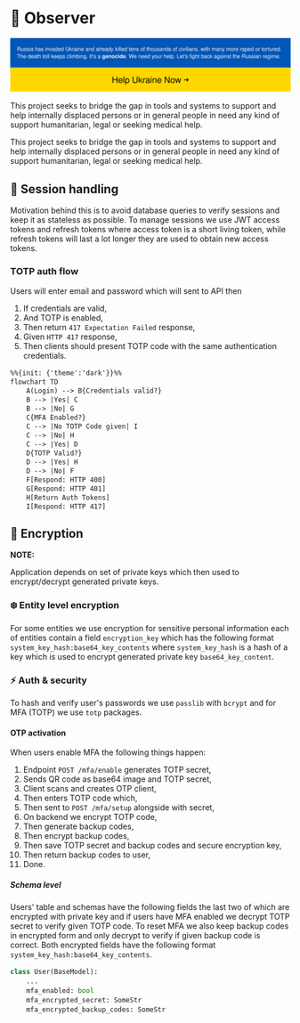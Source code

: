# 🎩 Observer

[![Stand With Ukraine](../ua-banner.svg)](https://stand-with-ukraine.pp.ua)

This project seeks to bridge the gap in tools and systems to support and help internally displaced persons
or in general people in need any kind of support humanitarian, legal or seeking medical help.

This project seeks to bridge the gap in tools and systems to support and help internally displaced persons
or in general people in need any kind of support humanitarian, legal or seeking medical help.

## 🌈 Session handling

Motivation behind this is to avoid database queries to verify sessions and keep it as stateless as possible.
To manage sessions we use JWT access tokens and refresh tokens where access token is a short living
token, while refresh tokens will last a lot longer they are used to obtain new access tokens.

### TOTP auth flow

Users will enter email and password which will sent to API then

1. If credentials are valid,
2. And TOTP is enabled,
3. Then return `417 Expectation Failed` response,
4. Given `HTTP 417` response,
5. Then clients should present TOTP code with the same authentication credentials.

```mermaid
%%{init: {'theme':'dark'}}%%
flowchart TD
    A(Login) --> B{Credentials valid?}
    B --> |Yes| C
    B --> |No| G
    C{MFA Enabled?}
    C --> |No TOTP Code given| I
    C --> |No| H
    C --> |Yes| D
    D{TOTP Valid?}
    D --> |Yes| H
    D --> |No| F
    F[Respond: HTTP 400]
    G[Respond: HTTP 401]
    H[Return Auth Tokens]
    I[Respond: HTTP 417]
```

## 🍄 Encryption

**NOTE:**

Application depends on set of private keys which then used to encrypt/decrypt generated private keys.

### ❄️ Entity level encryption

For some entities we use encryption for sensitive personal information each of entities
contain a field `encryption_key` which has the following format `system_key_hash:base64_key_contents`
where `system_key_hash` is a hash of a key which is used to encrypt generated private key `base64_key_content`.

### ⚡️ Auth & security

To hash and verify user's passwords we use `passlib` with `bcrypt` and for MFA (TOTP) we use `totp` packages.

#### OTP activation

When users enable MFA the following things happen:
1. Endpoint `POST /mfa/enable` generates TOTP secret,
2. Sends QR code as base64 image and TOTP secret,
3. Client scans and creates OTP client,
4. Then enters TOTP code which,
5. Then sent to `POST /mfa/setup` alongside with secret,
6. On backend we encrypt TOTP code,
7. Then generate backup codes,
8. Then encrypt backup codes,
9. Then save TOTP secret and backup codes and secure encryption key,
10. Then return backup codes to user,
11. Done.

##### Schema level
Users' table and schemas have the following fields the last two of which are encrypted with
private key and if users have MFA enabled we decrypt TOTP secret to verify given TOTP code.
To reset MFA we also keep backup codes in encrypted form and only decrypt to verify if
given backup code is correct.
Both encrypted fields have the following format `system_key_hash:base64_key_contents`.

```py
class User(BaseModel):
    ...
    mfa_enabled: bool
    mfa_encrypted_secret: SomeStr
    mfa_encrypted_backup_codes: SomeStr
```